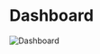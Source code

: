 # Dashboard

![Dashboard](https://user-images.githubusercontent.com/85085103/174353406-d4599e22-ec95-4604-9ce4-55766d70df49.png)
